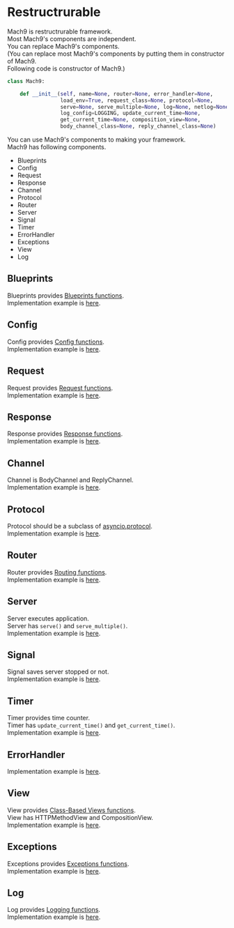 # Restructrurable

Mach9 is restructrurable framework.  
Most Mach9's components are independent.  
You can replace Mach9's components.  
(You can replace most Mach9's components by putting them in constructor of Mach9.  
Following code is constructor of Mach9.)  

```python
class Mach9:

    def __init__(self, name=None, router=None, error_handler=None,
                 load_env=True, request_class=None, protocol=None,
                 serve=None, serve_multiple=None, log=None, netlog=None,
                 log_config=LOGGING, update_current_time=None,
                 get_current_time=None, composition_view=None,
                 body_channel_class=None, reply_channel_class=None)
```

You can use Mach9's components to making your framework.  
Mach9 has following components.  

* Blueprints
* Config
* Request
* Response
* Channel
* Protocol
* Router
* Server
* Signal
* Timer
* ErrorHandler
* Exceptions
* View
* Log

## Blueprints

Blueprints provides [Blueprints functions](blueprints.md).  
Implementation example is [here](https://github.com/silver-castle/mach9/blob/master/mach9/blueprints.py).

## Config

Config provides [Config functions](config.md).  
Implementation example is [here](https://github.com/silver-castle/mach9/blob/master/mach9/config.py).

## Request

Request provides [Request functions](request.md).  
Implementation example is [here](https://github.com/silver-castle/mach9/blob/master/mach9/request.py).

## Response

Response provides [Response functions](response.md).  
Implementation example is [here](https://github.com/silver-castle/mach9/blob/master/mach9/response.py).

## Channel

Channel is BodyChannel and ReplyChannel.  
Implementation example is [here](https://github.com/silver-castle/mach9/blob/master/mach9/http.py).

## Protocol

Protocol should be a subclass of [asyncio.protocol](https://docs.python.org/3/library/asyncio-protocol.html#protocol-classes).  
Implementation example is [here](https://github.com/silver-castle/mach9/blob/master/mach9/http.py).

## Router

Router provides [Routing functions](https://github.com/silver-castle/mach9-cookbook/blob/master/routing.md).   
Implementation example is [here](https://github.com/silver-castle/mach9/blob/master/mach9/router.py).

## Server

Server executes application.  
Server has `serve()` and `serve_multiple()`.  
Implementation example is [here](https://github.com/silver-castle/mach9/blob/master/mach9/server.py).

## Signal

Signal saves server stopped or not.  
Implementation example is [here](https://github.com/silver-castle/mach9/blob/master/mach9/signal.py).

## Timer

Timer provides time counter.  
Timer has `update_current_time()` and `get_current_time()`.  
Implementation example is [here](https://github.com/silver-castle/mach9/blob/master/mach9/timer.py).

## ErrorHandler

Implementation example is [here](https://github.com/silver-castle/mach9/blob/master/mach9/handlers.py).

## View

View provides [Class-Based Views functions](class_based_views.md).  
View has HTTPMethodView and CompositionView.  
Implementation example is [here](https://github.com/silver-castle/mach9/blob/master/mach9/views.py).

## Exceptions

Exceptions provides [Exceptions functions](exceptions.md).  
Implementation example is [here](https://github.com/silver-castle/mach9/blob/master/mach9/exceptions.py).

## Log

Log provides [Logging functions](logging.md).  
Implementation example is [here](https://github.com/silver-castle/mach9/blob/master/mach9/log.py).
